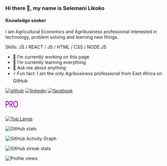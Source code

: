 ### Hi there 👋, my name is Selemani Likoko
#### Knowledge seeker

I am Agricultural Economics and Agribusiness professional interested in technology, problem solving and learning new things.

Skills: JS / REACT / JS / HTML / CSS / NODE.JS

- 🔭 I’m currently working on this page. 
- 🌱 I’m currently learning everything 
- 💬 Ask me about anything 
- ⚡ Fun fact: I am the only Agribusiness professional from East Africa on GitHub 


[<img src='https://cdn.jsdelivr.net/npm/simple-icons@3.0.1/icons/github.svg' alt='github' height='40'>](https://github.com/SelemaniLikoko)  [<img src='https://cdn.jsdelivr.net/npm/simple-icons@3.0.1/icons/linkedin.svg' alt='linkedin' height='40'>](https://www.linkedin.com/in/selemani-likoko/)  [<img src='https://cdn.jsdelivr.net/npm/simple-icons@3.0.1/icons/facebook.svg' alt='facebook' height='40'>](https://www.facebook.com/limu.suleyman.7)  

<a href='https://github.com/pricing'><img src='https://raw.githubusercontent.com/acervenky/animated-github-badges/master/assets/pro.gif' width='40' height='40'></a> 

[![Top Langs](https://github-readme-stats.vercel.app/api/top-langs/?username=SelemaniLikoko)](https://github.com/anuraghazra/github-readme-stats)

![GitHub stats](https://github-readme-stats.vercel.app/api?username=SelemaniLikoko&show_icons=true)  

![GitHub Activity Graph](https://activity-graph.herokuapp.com/graph?username=SelemaniLikoko)  

![GitHub streak stats](https://github-readme-streak-stats.herokuapp.com/?user=SelemaniLikoko)  

![Profile views](https://gpvc.arturio.dev/SelemaniLikoko)  
